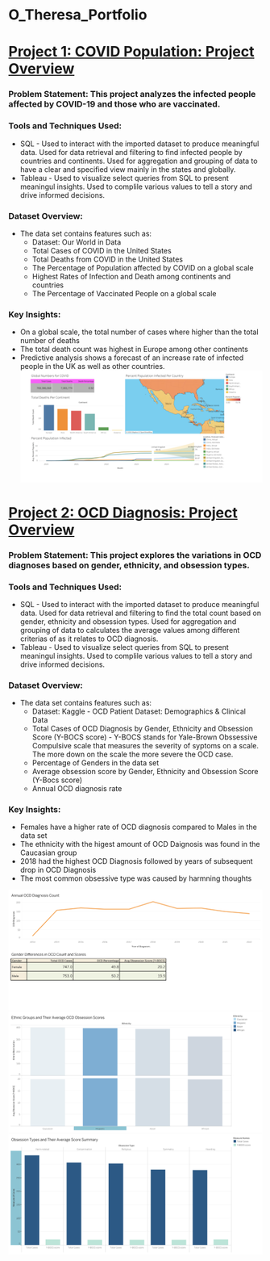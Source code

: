 # O_Theresa_Portfolio

# [Project 1:  COVID Population: Project Overview](https://github.com/osariemen1/PortfolioProjects)

### Problem Statement: This project analyzes the infected people affected by COVID-19 and those who are vaccinated.

### Tools and Techniques Used:
- SQL
      - Used to interact with the imported dataset to produce meaningful data. Used for data retrieval and filtering to find infected people by countries and continents. Used for aggregation and grouping of data to have a clear and specified view mainly in the states and globally. 
- Tableau
      - Used to visualize select queries from SQL to present meaningul insights. Used to complile various values to tell a story and drive informed decisions.

### Dataset Overview:
- The data set contains features such as:
    - Dataset: Our World in Data
    - Total Cases of COVID in the United States
    - Total Deaths from COVID in the United States 
    - The Percentage of Population affected by COVID on a global scale 
    - Highest Rates of Infection and Death among continents and countries
    - The Percentage of Vaccinated People on a global scale

### Key Insights:
- On a global scale, the total number of cases where higher than the total number of deaths
- The total death count was highest in Europe among other continents
- Predictive analysis shows a forecast of an increase rate of infected people in the UK as well as other countries.
  ![](images/COVID%20dashboard.png)






# [Project 2: OCD Diagnosis: Project Overview](https://github.com/osariemen1/PortfolioProjects)

### Problem Statement: This project explores the variations in OCD diagnoses based on gender, ethnicity, and obsession types.

### Tools and Techniques Used:
- SQL
      - Used to interact with the imported dataset to produce meaningful data. Used for data retrieval and filtering to find the total count based on gender, ethnicity and obsession types. Used for aggregation and grouping of data to calculates the average values among different criterias of as it relates to OCD diagnosis.
- Tableau
      - Used to visualize select queries from SQL to present meaningul insights. Used to complile various values to tell a story and drive informed decisions.

### Dataset Overview:
- The data set contains features such as:
    - Dataset: Kaggle - OCD Patient Dataset: Demographics & Clinical Data
    - Total Cases of OCD Diagnosis by Gender, Ethnicity and Obsession Score (Y-BOCS score)
            - Y-BOCS stands for Yale-Brown Obssessive Compulsive scale that measures the severity of syptoms on a scale. The more down on the scale the more severe the OCD case.
    - Percentage of Genders in the data set
    - Average obsession score by Gender, Ethnicity and Obsession Score (Y-Bocs score)
    - Annual OCD diagnosis rate 

### Key Insights:
- Females have a higher rate of OCD diagnosis compared to Males in the data set
- The ethnicity with the higest amount of OCD Daignosis was found in the Caucasian group
- 2018 had the highest OCD Diagnosis followed by years of subsequent drop in OCD Diagnosis
- The most common obsessive type was caused by harmning thoughts

![](images/Dashboard%201.png)
![](images/Dashboard%202.png)
![](images/Dashboard%203.png)
